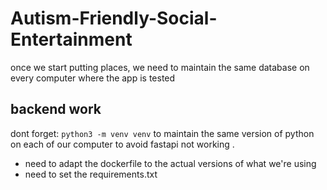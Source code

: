 # Autism-Friendly-Social-Entertainment

once we start putting places, we need to maintain the same database on every computer where the app is tested

## backend work
dont forget:
<code>python3 -m venv venv</code> to maintain the same version of python on each of our computer to avoid fastapi not working
.
- need to adapt the dockerfile to the actual versions of what we're using 
- need to set the requirements.txt
